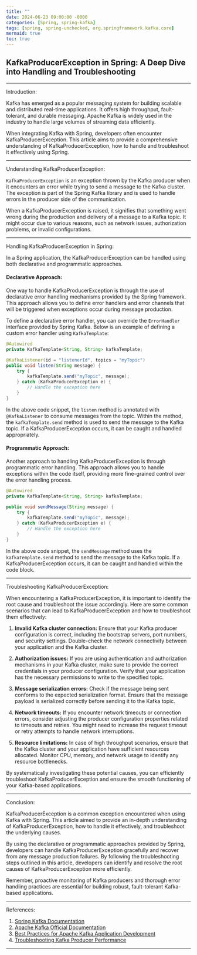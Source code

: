 ```yaml
---
title: ""
date: 2024-06-23 09:00:00 -0000
categories: [Spring, spring-kafka]
tags: [spring, spring-unchecked, org.springframework.kafka.core]
mermaid: true
toc: true
---
```


## KafkaProducerException in Spring: A Deep Dive into Handling and Troubleshooting

---

Introduction:

Kafka has emerged as a popular messaging system for building scalable and distributed real-time applications. It offers high throughput, fault-tolerant, and durable messaging. Apache Kafka is widely used in the industry to handle large volumes of streaming data efficiently.

When integrating Kafka with Spring, developers often encounter KafkaProducerException. This article aims to provide a comprehensive understanding of KafkaProducerException, how to handle and troubleshoot it effectively using Spring.

---

Understanding KafkaProducerException:

`KafkaProducerException` is an exception thrown by the Kafka producer when it encounters an error while trying to send a message to the Kafka cluster. The exception is part of the Spring Kafka library and is used to handle errors in the producer side of the communication.

When a KafkaProducerException is raised, it signifies that something went wrong during the production and delivery of a message to a Kafka topic. It might occur due to various reasons, such as network issues, authorization problems, or invalid configurations.

---

Handling KafkaProducerException in Spring:

In a Spring application, the KafkaProducerException can be handled using both declarative and programmatic approaches.

#### Declarative Approach:

One way to handle KafkaProducerException is through the use of declarative error handling mechanisms provided by the Spring framework. This approach allows you to define error handlers and error channels that will be triggered when exceptions occur during message production.

To define a declarative error handler, you can override the `ErrorHandler` interface provided by Spring Kafka. Below is an example of defining a custom error handler using `KafkaTemplate`:

```java
@Autowired
private KafkaTemplate<String, String> kafkaTemplate;

@KafkaListener(id = "listenerId", topics = "myTopic")
public void listen(String message) {
    try {
        kafkaTemplate.send("myTopic", message);
    } catch (KafkaProducerException e) {
        // Handle the exception here
    }
}
```

In the above code snippet, the `listen` method is annotated with `@KafkaListener` to consume messages from the topic. Within the method, the `kafkaTemplate.send` method is used to send the message to the Kafka topic. If a KafkaProducerException occurs, it can be caught and handled appropriately.

#### Programmatic Approach:

Another approach to handling KafkaProducerException is through programmatic error handling. This approach allows you to handle exceptions within the code itself, providing more fine-grained control over the error handling process.

```java
@Autowired
private KafkaTemplate<String, String> kafkaTemplate;

public void sendMessage(String message) {
    try {
        kafkaTemplate.send("myTopic", message);
    } catch (KafkaProducerException e) {
        // Handle the exception here
    }
}
```

In the above code snippet, the `sendMessage` method uses the `kafkaTemplate.send` method to send the message to the Kafka topic. If a KafkaProducerException occurs, it can be caught and handled within the code block.

---

Troubleshooting KafkaProducerException:

When encountering a KafkaProducerException, it is important to identify the root cause and troubleshoot the issue accordingly. Here are some common scenarios that can lead to KafkaProducerException and how to troubleshoot them effectively:

1. **Invalid Kafka cluster connection:** Ensure that your Kafka producer configuration is correct, including the bootstrap servers, port numbers, and security settings. Double-check the network connectivity between your application and the Kafka cluster.

2. **Authorization issues:** If you are using authentication and authorization mechanisms in your Kafka cluster, make sure to provide the correct credentials in your producer configuration. Verify that your application has the necessary permissions to write to the specified topic.

3. **Message serialization errors:** Check if the message being sent conforms to the expected serialization format. Ensure that the message payload is serialized correctly before sending it to the Kafka topic.

4. **Network timeouts:** If you encounter network timeouts or connection errors, consider adjusting the producer configuration properties related to timeouts and retries. You might need to increase the request timeout or retry attempts to handle network interruptions.

5. **Resource limitations:** In case of high throughput scenarios, ensure that the Kafka cluster and your application have sufficient resources allocated. Monitor CPU, memory, and network usage to identify any resource bottlenecks.

By systematically investigating these potential causes, you can efficiently troubleshoot KafkaProducerException and ensure the smooth functioning of your Kafka-based applications.

---

Conclusion:

KafkaProducerException is a common exception encountered when using Kafka with Spring. This article aimed to provide an in-depth understanding of KafkaProducerException, how to handle it effectively, and troubleshoot the underlying causes.

By using the declarative or programmatic approaches provided by Spring, developers can handle KafkaProducerException gracefully and recover from any message production failures. By following the troubleshooting steps outlined in this article, developers can identify and resolve the root causes of KafkaProducerException more efficiently.

Remember, proactive monitoring of Kafka producers and thorough error handling practices are essential for building robust, fault-tolerant Kafka-based applications.

---

References:
1. [Spring Kafka Documentation](https://docs.spring.io/spring-kafka/docs/)
2. [Apache Kafka Official Documentation](https://kafka.apache.org/documentation/)
3. [Best Practices for Apache Kafka Application Development](https://www.confluent.io/blog/5-things-every-kafka-developer-should-know/)
4. [Troubleshooting Kafka Producer Performance](https://dzone.com/articles/troubleshooting-kafka-producer-performance)

---